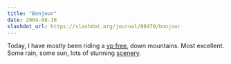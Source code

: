 ```yaml
---
title: "Bonjour"
date: 2004-08-16
slashdot_url: https://slashdot.org/journal/80470/bonjour
---
```


<p>Today, I have mostly been riding a <a href="http://www.santacruzmtb.com/bicycles/vpfree.php">vp free</a>, down mountains. Most excellent. Some rain, some sun, lots of stunning <a href="http://www.timwise.co.uk/images/IMG_3894.JPG">scenery</a>.</p>

